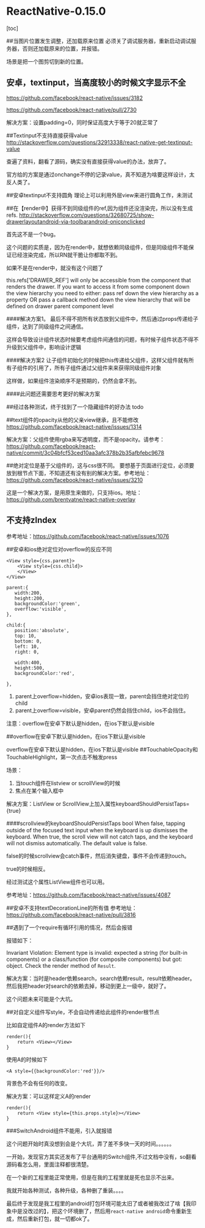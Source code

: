 # ReactNative-0.15.0

[toc]


##当图片位置发生调整，还加载原来位置
必须关了调试服务器，重新启动调试服务器，否则还加载原来的位置，并报错。

场景是把一个图剪切到新的位置。


## 安卓，textinput，当高度较小的时候文字显示不全
https://github.com/facebook/react-native/issues/3182

https://github.com/facebook/react-native/pull/2730

解决方案：设置padding=0，同时保证高度大于等于20就正常了


##Textinput不支持直接获得value
http://stackoverflow.com/questions/32913338/react-native-get-textinput-value

查遍了资料，翻看了源码，确实没有直接获得value的办法，放弃了。

官方给的方案是通过onchange不停的记录value，真不知道为啥要这样设计，太反人类了。

##安卓textinput不支持圆角
理论上可以利用外层view来进行圆角工作，未测试

##在【render中】获得不到同级组件的ref,因为组件还没渲染完，所以没有生成refs.
http://stackoverflow.com/questions/32680725/show-drawerlayoutandroid-via-toolbarandroid-oniconclicked

首先这不是一个bug。

这个问题的实质是，因为在render中，就想依赖同级组件，但是同级组件不能保证已经渲染完成，所以RN就干脆让你都取不到。

如果不是在render中，就没有这个问题了

this.refs['DRAWER_REF'] will only be accessible from the component that renders the drawer. If you want to access it from some component down the view hierarchy you need to either: pass ref down the view hierarchy as a property OR pass a callback method down the view hierarchy that will be defined on drawer parent component level


####解决方案1。
最后不得不把所有状态放到父组件中，然后通过props传递给子组件，达到了同级组件之间通信。

这样会导致设计组件状态时候要考虑组件间通信的问题，有时候子组件状态不得不升级到父组件中，影响设计逻辑

####解决方案2 
让子组件初始化的时候把this传递给父组件，这样父组件就有所有子组件的引用了，所有子组件通过父组件来来获得同级组件对象

这样做，如果组件渲染顺序不是预期的，仍然会拿不到。

####此问题还需要思考更好的解决方案

##经过各种测试，终于找到了一个隐藏组件的好办法
todo



##text组件的opacity从他的父亲view继承，且不能修改
https://github.com/facebook/react-native/issues/1314

解决方案：父组件使用rgba来写透明度，而不是opacity。请参考：https://github.com/facebook/react-native/commit/3c04bfcf53ced10aa3afc378b2b35afbfebc9678

##绝对定位是基于父组件的，这与css很不同。
要想基于页面进行定位，必须要放到根节点下面，不知道还有没有别的解决方案。参考地址：https://github.com/facebook/react-native/issues/3210

这是一个解决方案，是用原生来做的，只支持ios。地址：https://github.com/brentvatne/react-native-overlay

## 不支持zIndex
参考地址：https://github.com/facebook/react-native/issues/1076

##安卓和ios绝对定位对overflow的反应不同
```
<View style={css.parent}>
	<View style={css.child}>
	</View>
</View>
        
parent:{
   width:200,
   height:200,
   backgroundColor:'green',
   overflow:'visible',
},

child:{
   position:'absolute',
   top: 10,
   bottom: 0,
   left: 10,
   right: 0,

   width:400,
   height:500,
   backgroundColor:'red',

},             
```
1. parent上overflow=hidden，安卓ios表现一致，parent会挡住绝对定位的child
2. parent上overflow=visible，安卓parent仍然会挡住child，ios不会挡住。

注意：overflow在安卓下默认是hidden，在ios下默认是visible

##overflow在安卓下默认是hidden，在ios下默认是visible

overflow在安卓下默认是hidden，在ios下默认是visible
##TouchableOpacity和TouchableHighlight，第一次点击不触发press

场景：
 
1. 当touch组件在listview or scrollView的时候
2. 焦点在某个输入框中

解决方案：ListView or ScrollView上加入属性keyboardShouldPersistTaps={true}

 
####scrollview的keyboardShouldPersistTaps bool 
When false, tapping outside of the focused text input when the keyboard is up dismisses the keyboard. When true, the scroll view will not catch taps, and the keyboard will not dismiss automatically. The default value is false.

false的时候scrollview会catch事件，然后消失键盘，事件不会传递到touch。

true的时候相反。

经过测试这个属性ListView组件也可以用。

参考地址：https://github.com/facebook/react-native/issues/4087


##安卓不支持textDecorationLine的所有值
参考地址：https://github.com/facebook/react-native/pull/3816

##遇到了一个require有循环引用的情况，然后会报错

报错如下：

Invariant Violation: Element type is invalid: expected a string (for built-in components) or a class/function (for composite components) but got: object. Check the render method of `Result`.

解决方案：当时是header依赖search，search依赖result，result依赖header。然后我把header对search的依赖去掉，移动到更上一级中，就好了。

这个问题未来可能是个大坑。

##对自定义组件写style，不会自动传递给此组件的render根节点

比如自定组件A的render方法如下

	render(){
		return <View></View>
	}

使用A的时候如下

	<A style={{backgroundColor:'red'}}/>
	
背景色不会有任何的改变。

解决方案：可以这样定义A的render

	render(){
		return <View style={this.props.style}></View>
	}
	
	
	
###SwitchAndroid组件不能用，引入就报错

这个问题开始时真没想到会是个大坑，弄了差不多快一天的时间。。。。。。

一开始，发现官方其实还发布了平台通用的Switch组件,不过文档中没有，so翻看源码看怎么用，里面注释都很清楚。

在一个新的工程里能正常使用，但是在我的工程里就是死也显示不出来。

我就开始各种测试，各种升级，各种删了重装。。。。

最后终于发现是我工程里的android打包环境可能太旧了或者被我改过了啥【我印象中是没改过的】，把这个环境删了，然后用`react-native android`命令重新生成，然后重新打包，就一切都ok了。













